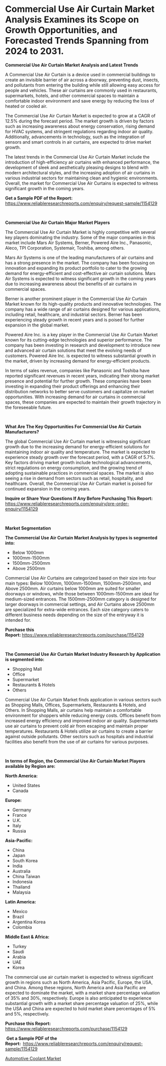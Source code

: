 <p><h1>Commercial Use Air Curtain Market Analysis Examines its Scope on Growth Opportunities, and Forecasted Trends Spanning from 2024 to 2031.</h1></p><p><strong>Commercial Use Air Curtain Market Analysis and Latest Trends</strong></p>
<p><p>A Commercial Use Air Curtain is a device used in commercial buildings to create an invisible barrier of air across a doorway, preventing dust, insects, and pollutants from entering the building while still allowing easy access for people and vehicles. These air curtains are commonly used in restaurants, supermarkets, hotels, and other commercial spaces to maintain a comfortable indoor environment and save energy by reducing the loss of heated or cooled air.</p><p>The Commercial Use Air Curtain Market is expected to grow at a CAGR of 12.5% during the forecast period. The market growth is driven by factors such as increasing awareness about energy conservation, rising demand for HVAC systems, and stringent regulations regarding indoor air quality. Additionally, advancements in technology, such as the integration of sensors and smart controls in air curtains, are expected to drive market growth.</p><p>The latest trends in the Commercial Use Air Curtain Market include the introduction of high-efficiency air curtains with enhanced performance, the development of sleek and aesthetically pleasing designs to blend with modern architectural styles, and the increasing adoption of air curtains in various industrial sectors for maintaining clean and hygienic environments. Overall, the market for Commercial Use Air Curtains is expected to witness significant growth in the coming years.</p></p>
<p><strong>Get a Sample PDF of the Report:&nbsp;</strong> <a href="https://www.reliableresearchreports.com/enquiry/request-sample/1154129">https://www.reliableresearchreports.com/enquiry/request-sample/1154129</a></p>
<p>&nbsp;</p>
<p><strong>Commercial Use Air Curtain Major Market Players</strong></p>
<p><p>The Commercial Use Air Curtain Market is highly competitive with several key players dominating the industry. Some of the major companies in this market include Mars Air Systems, Berner, Powered Aire Inc., Panasonic, Aleco, TPI Corporation, Systemair, Toshiba, among others.</p><p>Mars Air Systems is one of the leading manufacturers of air curtains and has a strong presence in the market. The company has been focusing on innovation and expanding its product portfolio to cater to the growing demand for energy-efficient and cost-effective air curtain solutions. Mars Air Systems is expected to witness significant growth in the coming years due to increasing awareness about the benefits of air curtains in commercial spaces.</p><p>Berner is another prominent player in the Commercial Use Air Curtain Market known for its high-quality products and innovative technologies. The company has a wide range of air curtains designed for various applications, including retail, healthcare, and industrial sectors. Berner has been experiencing steady growth in recent years and is poised for further expansion in the global market.</p><p>Powered Aire Inc. is a key player in the Commercial Use Air Curtain Market known for its cutting-edge technologies and superior performance. The company has been investing in research and development to introduce new and advanced air curtain solutions that meet the evolving needs of customers. Powered Aire Inc. is expected to witness substantial growth in the market, driven by increasing demand for energy-efficient products.</p><p>In terms of sales revenue, companies like Panasonic and Toshiba have reported significant revenues in recent years, indicating their strong market presence and potential for further growth. These companies have been investing in expanding their product offerings and enhancing their distribution networks to better serve customers and capitalize on market opportunities. With increasing demand for air curtains in commercial spaces, these companies are expected to maintain their growth trajectory in the foreseeable future.</p></p>
<p>&nbsp;</p>
<p><strong>What Are The Key Opportunities For Commercial Use Air Curtain Manufacturers?</strong></p>
<p><p>The global Commercial Use Air Curtain market is witnessing significant growth due to the increasing demand for energy-efficient solutions for maintaining indoor air quality and temperature. The market is expected to experience steady growth over the forecast period, with a CAGR of 5.7%. Key factors driving market growth include technological advancements, strict regulations on energy consumption, and the growing trend of adopting sustainable practices in commercial spaces. The market is also seeing a rise in demand from sectors such as retail, hospitality, and healthcare. Overall, the Commercial Use Air Curtain market is poised for continued expansion in the coming years.</p></p>
<p><strong>Inquire or Share Your Questions If Any Before Purchasing This Report:</strong> <a href="https://www.reliableresearchreports.com/enquiry/pre-order-enquiry/1154129">https://www.reliableresearchreports.com/enquiry/pre-order-enquiry/1154129</a></p>
<p>&nbsp;</p>
<p><strong>Market Segmentation</strong></p>
<p><strong>The Commercial Use Air Curtain Market Analysis by types is segmented into:</strong></p>
<p><ul><li>Below 1000mm</li><li>1000mm-1500mm</li><li>1500mm-2500mm</li><li>Above 2500mm</li></ul></p>
<p><p>Commercial Use Air Curtains are categorized based on their size into four main types: Below 1000mm, 1000mm-1500mm, 1500mm-2500mm, and Above 2500mm. Air curtains below 1000mm are suited for smaller doorways or windows, while those between 1000mm-1500mm are ideal for medium-sized entrances. The 1500mm-2500mm category is designed for larger doorways in commercial settings, and Air Curtains above 2500mm are specialized for extra-wide entrances. Each size category caters to different business needs depending on the size of the entryway it is intended for.</p></p>
<p><strong>Purchase this Report:&nbsp;</strong><a href="https://www.reliableresearchreports.com/purchase/1154129">https://www.reliableresearchreports.com/purchase/1154129</a></p>
<p>&nbsp;</p>
<p><strong>The Commercial Use Air Curtain Market Industry Research by Application is segmented into:</strong></p>
<p><ul><li>Shopping Mall</li><li>Office</li><li>Supermarket</li><li>Restaurants & Hotels</li><li>Others</li></ul></p>
<p><p>Commercial Use Air Curtain Market finds application in various sectors such as Shopping Malls, Offices, Supermarkets, Restaurants & Hotels, and Others. In Shopping Malls, air curtains help maintain a comfortable environment for shoppers while reducing energy costs. Offices benefit from increased energy efficiency and improved indoor air quality. Supermarkets use air curtains to prevent cold air from escaping and maintain proper temperatures. Restaurants & Hotels utilize air curtains to create a barrier against outside pollutants. Other sectors such as hospitals and industrial facilities also benefit from the use of air curtains for various purposes.</p></p>
<p>&nbsp;</p>
<p><strong>In terms of Region, the Commercial Use Air Curtain Market Players available by Region are:</strong></p>
<p>
    <p> <strong> North America: </strong>
        <ul>
            <li>United States</li>
            <li>Canada</li>
        </ul>
        </p> 
    <p> <strong> Europe: </strong>
        <ul>
            <li>Germany</li>
            <li>France</li>
            <li>U.K.</li>
            <li>Italy</li>
            <li>Russia</li>
        </ul>
        </p> 
    <p> <strong> Asia-Pacific: </strong>
        <ul>
            <li>China</li>
            <li>Japan</li>
            <li>South Korea</li>
            <li>India</li>
            <li>Australia</li>
            <li>China Taiwan</li>
            <li>Indonesia</li>
            <li>Thailand</li>
            <li>Malaysia</li>
        </ul>
        </p> 
    <p> <strong> Latin America: </strong>
        <ul>
            <li>Mexico</li>
            <li>Brazil</li>
            <li>Argentina Korea</li>
            <li>Colombia</li>
        </ul>
        </p> 
    <p> <strong> Middle East & Africa: </strong>
        <ul>
            <li>Turkey</li>
            <li>Saudi</li>
            <li>Arabia</li>
            <li>UAE</li>
            <li>Korea</li>
        </ul>
    </p>
    </p>
<p><p>The commercial use air curtain market is expected to witness significant growth in regions such as North America, Asia Pacific, Europe, the USA, and China. Among these regions, North America and Asia Pacific are expected to dominate the market, with a market share percentage valuation of 35% and 30%, respectively. Europe is also anticipated to experience substantial growth with a market share percentage valuation of 25%, while the USA and China are expected to hold market share percentages of 5% and 5%, respectively.</p></p>
<p><strong>Purchase this Report: </strong><a href="https://www.reliableresearchreports.com/purchase/1154129">https://www.reliableresearchreports.com/purchase/1154129</a></p>
<p>&nbsp;<strong>Get a Sample PDF of the Report:&nbsp;&nbsp;</strong><a href="https://www.reliableresearchreports.com/enquiry/request-sample/1154129">https://www.reliableresearchreports.com/enquiry/request-sample/1154129</a></p>
<p><strong></strong></p>
<p><p><a href="https://lydian-appliance-61d.notion.site/Automotive-Coolant-Market-Centers-on-Aspects-such-as-Market-Growth-Market-Share-Market-Opportunity-64eb334f90544c43b08ba73f000e3fff">Automotive Coolant Market</a></p></p>